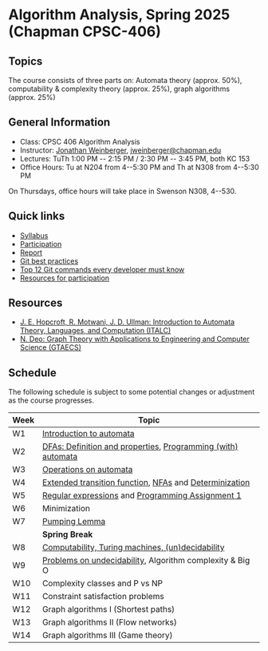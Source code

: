 # Algorithm Analysis, Spring 2025 (Chapman CPSC-406)

## Topics
The course consists of three parts on:
Automata theory (approx. 50%), computability & complexity theory (approx. 25%), graph algorithms (approx. 25%)

## General Information
- Class: CPSC 406 Algorithm Analysis 
- Instructor: [Jonathan Weinberger](https://sites.google.com/view/jonathanweinberger), [jweinberger@chapman.edu](mailto:jweinberger@chapman.edu)
- Lectures: TuTh 1:00 PM -- 2:15 PM / 2:30 PM -- 3:45 PM, both KC 153
- Office Hours: Tu at N204 from 4--5:30 PM and Th at N308 from 4--5:30 PM

On Thursdays, office hours will take place in Swenson N308, 4--530.

## Quick links
* [Syllabus](syllabus-long.md)
* [Participation](participation.md)
* [Report](report.md)
* [Git best practices](git-best-practices.md)
* [Top 12 Git commands every developer must know](https://github.blog/developer-skills/github/top-12-git-commands-every-developer-must-know/)
* [Resources for participation](https://hackmd.io/@jweinberger/H1gkQyZQ1l)

## Resources
* [J. E. Hopcroft, R. Motwani, J. D. Ullman: Introduction to Automata Theory, Languages, and Computation (ITALC)](https://archive.org/details/hopcroft-motwani-ullman-introduction-to-automata-theory-languages-and-computations-3rd-edition/)
* [N. Deo: Graph Theory with Applications to Engineering and Computer Science (GTAECS)](https://archive.org/details/GraphTheoryWithApplicationsToEngineeringAndComputerScience/)


## Schedule
The following schedule is subject to some potential changes or adjustment as the course progresses.

| Week  | Topic                                      |
|-------|--------------------------------------------|
| W1    | [Introduction to automata](https://hackmd.io/dF2SKHuSThWcmtb55siHNA)                  |
| W2    | [DFAs: Definition and properties](https://hackmd.io/B12ryxVpRZWjGOlXU93-Yw?both), [Programming (with) automata](https://hackmd.io/gY5RW5z2RmeIC4VApkJPlA?view)  |
| W3    |  [Operations on automata](https://hackmd.io/ADmhnzv8QQm41mk1eytP8g?view)                   |
| W4    | [Extended transition function](https://hackmd.io/7PQmGrkfTquROvEdM28FvA?both), [NFAs](https://hackmd.io/dDaFPm6hRUCpxr9OTEVJUw?view)      and [Determinization](https://hackmd.io/4rNUYyG4QEWsrtl3yx_t1g?view)          |
| W5    | [Regular expressions](https://hackmd.io/6kHUD_8cS22gzrvfmUiFDA?view) and [Programming Assignment 1](https://hackmd.io/HHl2MFR0Tk2a7eMRO3Bi5w?view)                           |
| W6    | Minimization                           |
| W7    | [Pumping Lemma](https://hackmd.io/_nZMlo6eT9m2pm9gesUjDA)                             |
|       | **Spring Break**                          |
| W8    | [Computability, Turing machines, (un)decidability](https://hackmd.io/8tkqLH0OQU-9f-WYE2HJrQ) |
| W9    | [Problems on undecidability](https://hackmd.io/9mIR3dtaQ1aQaxjj0X8gvw?edit), Algorithm complexity & Big O              |
| W10   | Complexity classes and P vs NP            |
| W11   | Constraint satisfaction problems          |
| W12   | Graph algorithms I (Shortest paths)       |
| W13   | Graph algorithms II (Flow networks)       |
| W14   | Graph algorithms III (Game theory)        |
